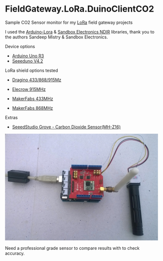 # FieldGateway.LoRa.DuinoClientCO2
Sample CO2 Sensor monitor for my [LoRa](https://lora-alliance.org/) field gateway projects

I used the [Arduino-Lora](https://github.com/sandeepmistry/arduino-LoRa) & [Sandbox Electronics NDIR](https://github.com/SandboxElectronics/NDIR) libraries, thank you to the authors Sandeep Mistry & Sandbox Electronics.

Device options

* [Arduino Uno R3](https://www.seeedstudio.com/Arduino-Uno-Rev3-p-2995.html)
* [Seeeduno V4.2](https://www.seeedstudio.com/Seeeduino-V4-2-p-2517.html)

LoRa shield options tested

* [Dragino 433/868/915Mz](http://www.dragino.com/products/lora/item/102-lora-shield.html)

* [Elecrow 915MHz](https://www.elecrow.com/lora-rfm95-shield-915mhz.html)

* [MakerFabs 433MHz](https://makerfabs.com/index.php?route=product/product&product_id=131)

* [MakerFabs 868MHz](https://makerfabs.com/index.php?route=product/product&product_id=130)

Extras

* [SeeedStudio Grove - Carbon Dioxide Sensor(MH-Z16)](https://www.seeedstudio.com/Grove-Carbon-Dioxide-Sensor-MH-Z1-p-1863.html)

![Seeeduino Client](ArduinoCO2LoRa.jpg)

Need a professional grade sensor to compare results with to check accuracy. 
